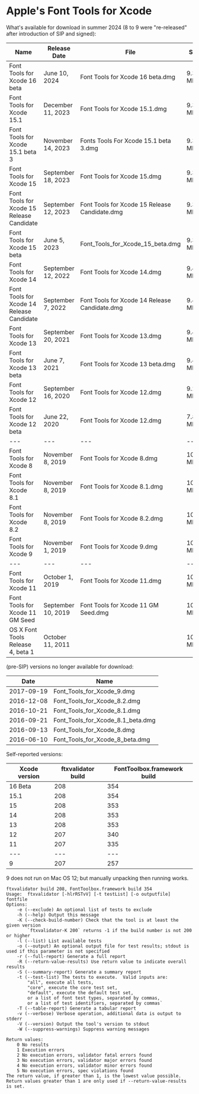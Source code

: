 # Apple's Font Tools for Xcode

What's available for download in summer 2024 (8 to 9 were "re-released" after introduction of SIP and signed):

| Name | Release Date | File | Size |
| ---  | --- | --- | --- |
| Font Tools for Xcode 16 beta     | June 10, 2024      | Font Tools for Xcode 16 beta.dmg      | 9.37 MB |
| Font Tools for Xcode 15.1        | December 11, 2023  | Font Tools for Xcode 15.1.dmg         | 9.37 MB |
| Font Tools for Xcode 15.1 beta 3 | November 14, 2023  | Fonts Tools For Xcode 15.1 beta 3.dmg | 9.36 MB |
| Font Tools for Xcode 15          | September 18, 2023 | Font Tools for Xcode 15.dmg           | 9.37 MB |
| Font Tools for Xcode 15 Release Candidate | September 12, 2023 | Font Tools for Xcode 15 Release Candidate.dmg | 9.37 MB |
| Font Tools for Xcode 15 beta     | June 5, 2023       | Font_Tools_for_Xcode_15_beta.dmg      | 9.39 MB |
| Font Tools for Xcode 14          | September 12, 2022 | Font Tools for Xcode 14.dmg           | 9.44 MB |
| Font Tools for Xcode 14 Release Candidate | September 7, 2022  | Font Tools for Xcode 14 Release Candidate.dmg | 9.44 MB |
| Font Tools for Xcode 13          | September 20, 2021 | Font Tools for Xcode 13.dmg           | 9.44 MB |
| Font Tools for Xcode 13 beta     | June 7, 2021       | Font Tools for Xcode 13 beta.dmg      | 9.43 MB |
| Font Tools for Xcode 12          | September 16, 2020 | Font Tools for Xcode 12.dmg           | 9.23 MB |
| Font Tools for Xcode 12 beta     | June 22, 2020      | Font Tools for Xcode 12.dmg           | 7.84 MB |
| ---  | --- | --- | --- |
| Font Tools for Xcode 8           | November 8, 2019   | Font Tools for Xcode 8.dmg            | 10.36 MB |
| Font Tools for Xcode 8.1         | November 8, 2019   | Font Tools for Xcode 8.1.dmg          | 10.45 MB |
| Font Tools for Xcode 8.2         | November 8, 2019   | Font Tools for Xcode 8.2.dmg          | 10.36 MB |
| Font Tools for Xcode 9           | November 1, 2019   | Font Tools for Xcode 9.dmg            | 10.41 MB |
| ---  | --- | --- | --- |
| Font Tools for Xcode 11          | October 1, 2019    | Font Tools for Xcode 11.dmg           | 10.46 MB |
| Font Tools for Xcode 11 GM Seed  | September 10, 2019 | Font Tools for Xcode 11 GM Seed.dmg   | 10.45 MB |
| OS X Font Tools Release 4, beta 1 | October 11, 2011  |                                       | 10.36 MB |

(pre-SIP) versions no longer available for download:

| Date | Name |
| ---  |  --- |
| 2017-09-19 | Font_Tools_for_Xcode_9.dmg        |
| 2016-12-08 | Font_Tools_for_Xcode_8.2.dmg      |
| 2016-10-21 | Font_Tools_for_Xcode_8.1.dmg      |
| 2016-09-21 | Font_Tools_for_Xcode_8.1_beta.dmg |
| 2016-09-13 | Font_Tools_for_Xcode_8.dmg        |
| 2016-06-10 | Font_Tools_for_Xcode_8_beta.dmg   |


Self-reported versions:

| Xcode version | ftxvalidator build | FontToolbox.framework build |
| ---  | --- | --- |
| 16 Beta | 208 | 354 |
| 15.1 | 208 | 354 |
| 15 | 208 | 353 |
| 14 | 208 | 353 |
| 13 | 208 | 353 |
| 12 | 207 | 340 |
| 11 | 207 | 335 |
| --- | --- | --- |
| 9 | 207 | 257 |

9 does not run on Mac OS 12; but manually unpacking then running works.

```
ftxvalidator build 208, FontToolbox.framework build 354
Usage:  ftxvalidator [-hlrRSTvV] [-t testList] [-o outputfile] fontfile
Options:
	-e (--exclude) An optional list of tests to exclude
	-h (--help) Output this message
	-K (--check-build-number) Check that the tool is at least the given version
		`ftxvalidator-K 200` returns -1 if the build number is not 200 or higher
	-l (--list) List available tests
	-o (--output) An optional output file for test results; stdout is used if this parameter is not specified
	-r (--full-report) Generate a full report
	-R (--return-value-results) Use return value to indicate overall results
	-S (--summary-report) Generate a summary report
	-t (--test-list) The tests to execute.  Valid inputs are:
		"all", execute all tests,
		"core", execute the core test set,
		"default", execute the default test set,
		or a list of font test types, separated by commas,
		or a list of test identifiers, separated by commas`	
	-T (--table-report) Generate a tabular report
	-v (--verbose) Verbose operation, additional data is output to stderr
	-V (--version) Output the tool's version to stdout
	-W (--suppress-warnings) Suppress warning messages

Return values:
	0 No results
	1 Execution errors
	2 No execution errors, validator fatal errors found
	3 No execution errors, validator major errors found
	4 No execution errors, validator minor errors found
	5 No execution errors, spec violations found
The return value, if greater than 1, is the lowest value possible.
Return values greater than 1 are only used if --return-value-results is set.
```
